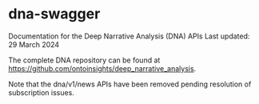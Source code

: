 # dna-swagger
Documentation for the Deep Narrative Analysis (DNA) APIs
Last updated: 29 March 2024

The complete DNA repository can be found at https://github.com/ontoinsights/deep_narrative_analysis.

Note that the dna/v1/news APIs have been removed pending resolution of subscription issues.
